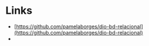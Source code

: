 # Links

- [https://github.com/pamelaborges/dio-bd-relacional](https://github.com/pamelaborges/dio-bd-relacional)
- 